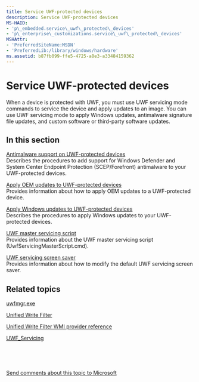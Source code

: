 ```yaml
---
title: Service UWF-protected devices
description: Service UWF-protected devices
MS-HAID:
- 'p\_embedded.service\_uwf\_protected\_devices'
- 'p\_enterprise\_customizations.service\_uwf\_protected\_devices'
MSHAttr:
- 'PreferredSiteName:MSDN'
- 'PreferredLib:/library/windows/hardware'
ms.assetid: b87fb099-ffe5-4725-a8e3-a33484159362
---
```


# Service UWF-protected devices


When a device is protected with UWF, you must use UWF servicing mode commands to service the device and apply updates to an image. You can use UWF servicing mode to apply Windows updates, antimalware signature file updates, and custom software or third-party software updates.

## In this section


<a href="" id="antimalware-support-on-uwf-protected-devices"></a>[Antimalware support on UWF-protected devices](antimalware-support-on-uwf-protected-devices.md)  
Describes the procedures to add support for Windows Defender and System Center Endpoint Protection (SCEP/Forefront) antimalware to your UWF-protected devices.

<a href="" id="apply-oem-updates-to-uwf-protected-devices"></a>[Apply OEM updates to UWF-protected devices](apply-oem-updates-to-uwf-protected-devices.md)  
Provides information about how to apply OEM updates to a UWF-protected device.

<a href="" id="apply-windows-updates-to-uwf-protected-devices"></a>[Apply Windows updates to UWF-protected devices](apply-windows-updates-to-uwf-protected-devices.md)  
Describes the procedures to apply Windows updates to your UWF-protected devices.

<a href="" id="uwf-master-servicing-script"></a>[UWF master servicing script](uwf-master-servicing-script.md)  
Provides information about the UWF master servicing script (UwfServicingMasterScript.cmd).

<a href="" id="uwf-servicing-screen-saver"></a>[UWF servicing screen saver](uwf-servicing-screen-saver.md)  
Provides information about how to modify the default UWF servicing screen saver.

## Related topics


[uwfmgr.exe](uwfmgrexe.md)

[Unified Write Filter](unified-write-filter.md)

[Unified Write Filter WMI provider reference](uwf-wmi-provider-reference.md)

[UWF\_Servicing](uwf-servicing.md)

 

 

[Send comments about this topic to Microsoft](mailto:wsddocfb@microsoft.com?subject=Documentation%20feedback%20%5Bp_enterprise_customizations\p_enterprise_customizations%5D:%20Service%20UWF-protected%20devices%20%20RELEASE:%20%2810/17/2016%29&body=%0A%0APRIVACY%20STATEMENT%0A%0AWe%20use%20your%20feedback%20to%20improve%20the%20documentation.%20We%20don't%20use%20your%20email%20address%20for%20any%20other%20purpose,%20and%20we'll%20remove%20your%20email%20address%20from%20our%20system%20after%20the%20issue%20that%20you're%20reporting%20is%20fixed.%20While%20we're%20working%20to%20fix%20this%20issue,%20we%20might%20send%20you%20an%20email%20message%20to%20ask%20for%20more%20info.%20Later,%20we%20might%20also%20send%20you%20an%20email%20message%20to%20let%20you%20know%20that%20we've%20addressed%20your%20feedback.%0A%0AFor%20more%20info%20about%20Microsoft's%20privacy%20policy,%20see%20http://privacy.microsoft.com/en-us/default.aspx. "Send comments about this topic to Microsoft")





